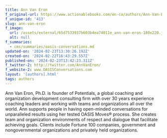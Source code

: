 ```yaml
---
title: Ann Van Eron
f_original-url: https://www.actionablebooks.com/en-ca/authors/Ann-Van-Eron/
f_unique-id: '413'
slug: ann-van-eron
f_image:
  url: /assets/external/65d7533937b603b4ea74011e_ann-van-eron-180x220.jpeg
  alt: null
f_summaries:
  - cms/summaries/oasis-conversations.md
updated-on: '2024-02-23T13:30:26.192Z'
created-on: '2024-02-22T16:43:29.557Z'
published-on: '2024-02-23T13:42:23.311Z'
f_twitter-2: http://twitter.com/AnnVanEron/
f_website-2: www.OASISConversations.com
layout: '[authors].html'
tags: authors
---
```


Ann Van Eron, Ph.D. is founder of Potentials, a global coaching and organization development consulting firm with over 30 years experience coaching leaders and working with teams and organizations all over the world. Ann supports people in having open-minded conversations for unparalleled results using her tested OASIS Moves® process. She creates team and organization environments of respect and dialogue that facilitate achieving goals. Clients include Fortune 100 companies, government and nongovernmental organizations and privately held organizations.
